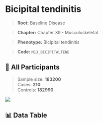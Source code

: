 # Bicipital tendinitis

> **Root:** Baseline Disease  

> **Chapter:** Chapter XIII- Musculoskeletal  

> **Phenotype:** Bicipital tendinitis  

> **Code:** `M13_BICIPITALTEND`

## 🧪 All Participants  
> Sample size: **183200**  
> Cases: **210**  
> Controls: **182990**
<img src="/Sensitive/Figures/ALL/Incidence/M13_BICIPITALTEND.png"/>

## 📊 Data Table
<CsvTableMRF src="/Sensitive/Data/ALL/Incidence/COX_M13_BICIPITALTEND.csv"/>

